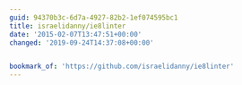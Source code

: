 ```yaml
---
guid: 94370b3c-6d7a-4927-82b2-1ef074595bc1
title: israelidanny/ie8linter
date: '2015-02-07T13:47:51+00:00'
changed: '2019-09-24T14:37:08+00:00'


bookmark_of: 'https://github.com/israelidanny/ie8linter'
---
```




